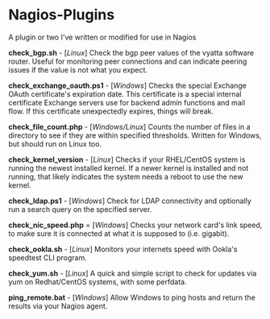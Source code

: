 # Nagios-Plugins
A plugin or two I've written or modified for use in Nagios

**check_bgp.sh**	- [*Linux*] Check the bgp peer values of the vyatta software router. Useful for monitoring peer connections and can indicate peering issues if the value is not what you expect.

**check_exchange_oauth.ps1** - [*Windows*] Checks the special Exchange OAuth certificate's expiration date. This certificate is a special internal certificate Exchange servers use for backend admin functions and mail flow. If this certificate unexpectedly expires, things will break.

**check_file_count.php** - [*Windows/Linux*] Counts the number of files in a directory to see if they are within specified thresholds. Written for Windows, but should run on Linux too.

**check_kernel_version**	- [*Linux*] Checks if your RHEL/CentOS system is running the newest installed kernel. If a newer kernel is installed and not running, that likely indicates the system needs a reboot to use the new kernel.

**check_ldap.ps1**	- [*Windows*] Check for LDAP connectivity and optionally run a search query on the specified server.

**check_nic_speed.php** = [*Windows*] Checks your network card's link speed, to make sure it is connected at what it is supposed to (i.e. gigabit).

**check_ookla.sh**	- [*Linux*] Monitors your internets speed with Ookla's speedtest CLI program.

**check_yum.sh** - [*Linux*] A quick and simple script to check for updates via yum on Redhat/CentOS systems, with some perfdata.

**ping_remote.bat** - [*Windows*] Allow Windows to ping hosts and return the results via your Nagios agent.
